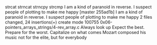 strcat
 strncat 
strncpy
strcmp
I am a kind of paranoid in reverse. I suspect people of plotting to make me happy
[master 255ad1b] I am a kind of paranoid in reverse. I suspect people of plotting to make me happy
 2 files changed, 24 insertions(+)
 create mode 100755 0x06-pointers_arrays_strings/4-rev_array.c
Always look up
Expect the best. Prepare for the worst. Capitalize on what comes
Mozart composed his music not for the elite, but for everybody
